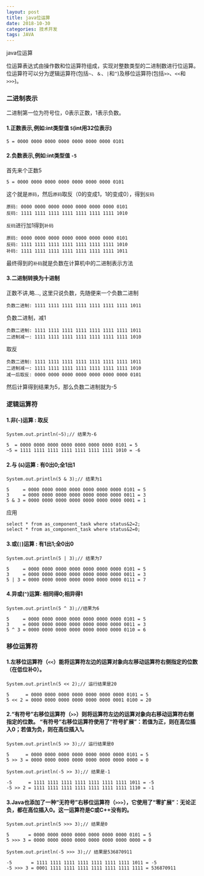 ```yaml
---
layout: post
title: java位运算
date: 2018-10-30
categories: 技术开发
tags: JAVA
---
```

java位运算


位运算表达式由操作数和位运算符组成，实现对整数类型的二进制数进行位运算。位运算符可以分为逻辑运算符(包括`~`、`＆`、`|`和`^`)及移位运算符(包括`>>`、`<<`和`>>>`)。

### 二进制表示

二进制第一位为符号位，0表示正数，1表示负数。

#### 1.正数表示,例如:int类型值 `5`(int用32位表示) 

```
5 = 0000 0000 0000 0000 0000 0000 0000 0101
```

#### 2.负数表示,例如:int类型值 `-5`

首先来个正数5

```
5 = 0000 0000 0000 0000 0000 0000 0000 0101
```
这个就是`原码`，然后`原码`取反（0的变成1，1的变成0），得到`反码`

```
原码: 0000 0000 0000 0000 0000 0000 0000 0101
反码: 1111 1111 1111 1111 1111 1111 1111 1010
```

`反码`进行加1得到`补码`

```
原码: 0000 0000 0000 0000 0000 0000 0000 0101
反码: 1111 1111 1111 1111 1111 1111 1111 1010
补码: 1111 1111 1111 1111 1111 1111 1111 1011
```
最终得到的`补码`就是负数在计算机中的二进制表示方法

#### 3.二进制转换为十进制

正数不讲,略..., 这里只说负数，先随便来一个负数二进制

```
负数二进制: 1111 1111 1111 1111 1111 1111 1111 1011
```
负数二进制，减1

```
负数二进制: 1111 1111 1111 1111 1111 1111 1111 1011
二进制减一: 1111 1111 1111 1111 1111 1111 1111 1010
```
取反

```
负数二进制: 1111 1111 1111 1111 1111 1111 1111 1011
二进制减一: 1111 1111 1111 1111 1111 1111 1111 1010
减一后取反: 0000 0000 0000 0000 0000 0000 0000 0101
```
然后计算得到结果为5，那么负数二进制就为-5


### 逻辑运算符

#### 1.非(`~`)运算	: 取反

```
System.out.println(~5);// 结果为-6 

5  = 0000 0000 0000 0000 0000 0000 0000 0101 = 5
~5 = 1111 1111 1111 1111 1111 1111 1111 1010 = -6
```

#### 2.与 (`&`)运算	: 有0出0;全1出1

```
System.out.println(5 & 3);// 结果为1

5     = 0000 0000 0000 0000 0000 0000 0000 0101 = 5
3     = 0000 0000 0000 0000 0000 0000 0000 0011 = 3
5 & 3 = 0000 0000 0000 0000 0000 0000 0000 0001 = 1
```

应用

```
select * from as_component_task where status&2=2;
select * from as_component_task where status&2=0;
```

#### 3.或(`|`)运算	: 有1出1;全0出0

```
System.out.println(5 | 3);// 结果为7

5     = 0000 0000 0000 0000 0000 0000 0000 0101 = 5
3     = 0000 0000 0000 0000 0000 0000 0000 0011 = 3
5 | 3 = 0000 0000 0000 0000 0000 0000 0000 0111 = 7
```

#### 4.异或(`^`)运算: 相同得0;相异得1

```
System.out.println(5 ^ 3);//结果为6 

5     = 0000 0000 0000 0000 0000 0000 0000 0101 = 5
3     = 0000 0000 0000 0000 0000 0000 0000 0011 = 3
5 ^ 3 = 0000 0000 0000 0000 0000 0000 0000 0110 = 6
```

### 移位运算符

#### 1.左移位运算符（`<<`）能将运算符左边的运算对象向左移动运算符右侧指定的位数（在低位补0）。 

```
System.out.println(5 << 2);// 运行结果是20

5      = 0000 0000 0000 0000 0000 0000 0000 0101 = 5
5 << 2 = 0000 0000 0000 0000 0000 0000 0001 0100 = 20
```

#### 2.“有符号”右移位运算符（`>>`）则将运算符左边的运算对象向右移动运算符右侧指定的位数。 “有符号”右移位运算符使用了“符号扩展”：若值为正，则在高位插入0；若值为负，则在高位插入1。

```
System.out.println(5 >> 3);// 运行结果是0

5      = 0000 0000 0000 0000 0000 0000 0000 0101 = 5
5 >> 3 = 0000 0000 0000 0000 0000 0000 0000 0000 = 0

System.out.println(-5 >> 3);// 结果是-1

-5      = 1111 1111 1111 1111 1111 1111 1111 1011 = -5
-5 >> 2 = 1111 1111 1111 1111 1111 1111 1111 1110 = -1
```

#### 3.Java也添加了一种“无符号”右移位运算符（`>>>`），它使用了“零扩展”：无论正负，都在高位插入0。这一运算符是C或C++没有的。

```
System.out.println(5 >>> 3);// 结果是0

5       = 0000 0000 0000 0000 0000 0000 0000 0101 = 5
5 >>> 3 = 0000 0000 0000 0000 0000 0000 0000 0000 = 0

System.out.println(-5 >>> 3);// 结果是536870911

-5       = 1111 1111 1111 1111 1111 1111 1111 1011 = -5
-5 >>> 3 = 0001 1111 1111 1111 1111 1111 1111 1111 = 536870911
```

